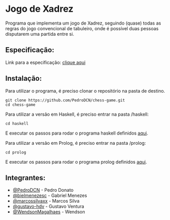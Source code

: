 # Jogo de Xadrez
Programa que implementa um jogo de Xadrez, seguindo (quase) todas as regras do jogo convencional de tabuleiro, onde é possível duas pessoas disputarem uma partida entre si.
## Especificação:
Link para a especificação: [clique aqui](https://docs.google.com/document/d/16gu3NGXXPI0tMCAVn425mz85guz5b9IR_2tByRAyOZE/edit?usp=sharing)
## Instalação:
Para utilizar o programa, é preciso clonar o repositório na pasta de destino.
```
git clone https://github.com/PedroDCN/chess-game.git
cd chess-game
```
Para utilizar a versão em Haskell, é preciso entrar na pasta /haskell:
```
cd haskell
```
E executar os passos para rodar o programa haskell definidos [aqui](https://github.com/PedroDCN/chess-game/tree/master/haskell).

Para utilizar a versão em Prolog, é preciso entrar na pasta /prolog:
```
cd prolog
```
E executar os passos para rodar o programa prolog definidos [aqui](https://github.com/PedroDCN/chess-game/tree/master/prolog).
## Integrantes:
- [@PedroDCN](https://github.com/PedroDCN) - Pedro Donato
- [@bielmenezesc](https://github.com/bielmenezesc) - Gabriel Menezes
- [@marcossilvaxx](https://github.com/marcossilvaxx) - Marcos Silva
- [@gustavo-hdv](https://github.com/gustavo-hdv) - Gustavo Ventura
- [@WendsonMagalhaes](https://github.com/WendsonMagalhaes) - Wendson
